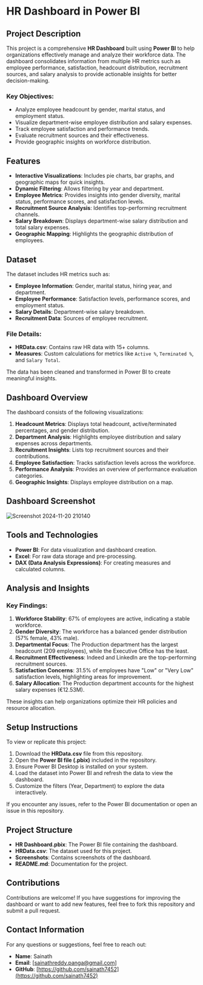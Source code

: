 # HR Dashboard in Power BI

## Project Description
This project is a comprehensive **HR Dashboard** built using **Power BI** to help organizations effectively manage and analyze their workforce data. The dashboard consolidates information from multiple HR metrics such as employee performance, satisfaction, headcount distribution, recruitment sources, and salary analysis to provide actionable insights for better decision-making.

### Key Objectives:
- Analyze employee headcount by gender, marital status, and employment status.
- Visualize department-wise employee distribution and salary expenses.
- Track employee satisfaction and performance trends.
- Evaluate recruitment sources and their effectiveness.
- Provide geographic insights on workforce distribution.

## Features
- **Interactive Visualizations**: Includes pie charts, bar graphs, and geographic maps for quick insights.
- **Dynamic Filtering**: Allows filtering by year and department.
- **Employee Metrics**: Provides insights into gender diversity, marital status, performance scores, and satisfaction levels.
- **Recruitment Source Analysis**: Identifies top-performing recruitment channels.
- **Salary Breakdown**: Displays department-wise salary distribution and total salary expenses.
- **Geographic Mapping**: Highlights the geographic distribution of employees.

## Dataset
The dataset includes HR metrics such as:
- **Employee Information**: Gender, marital status, hiring year, and department.
- **Employee Performance**: Satisfaction levels, performance scores, and employment status.
- **Salary Details**: Department-wise salary breakdown.
- **Recruitment Data**: Sources of employee recruitment.

### File Details:
- **HRData.csv**: Contains raw HR data with 15+ columns.
- **Measures**: Custom calculations for metrics like `Active %`, `Terminated %`, and `Salary Total`.

The data has been cleaned and transformed in Power BI to create meaningful insights.

## Dashboard Overview
The dashboard consists of the following visualizations:
1. **Headcount Metrics**: Displays total headcount, active/terminated percentages, and gender distribution.
2. **Department Analysis**: Highlights employee distribution and salary expenses across departments.
3. **Recruitment Insights**: Lists top recruitment sources and their contributions.
4. **Employee Satisfaction**: Tracks satisfaction levels across the workforce.
5. **Performance Analysis**: Provides an overview of performance evaluation categories.
6. **Geographic Insights**: Displays employee distribution on a map.

## Dashboard Screenshot
![Screenshot 2024-11-20 210140]("C:\Users\saina\Pictures\Screenshots\HR_Analysis_Dashboard.png")

## Tools and Technologies
- **Power BI**: For data visualization and dashboard creation.
- **Excel**: For raw data storage and pre-processing.
- **DAX (Data Analysis Expressions)**: For creating measures and calculated columns.

## Analysis and Insights
### Key Findings:
1. **Workforce Stability**: 67% of employees are active, indicating a stable workforce.
2. **Gender Diversity**: The workforce has a balanced gender distribution (57% female, 43% male).
3. **Departmental Focus**: The Production department has the largest headcount (209 employees), while the Executive Office has the least.
4. **Recruitment Effectiveness**: Indeed and LinkedIn are the top-performing recruitment sources.
5. **Satisfaction Concerns**: 31.5% of employees have "Low" or "Very Low" satisfaction levels, highlighting areas for improvement.
6. **Salary Allocation**: The Production department accounts for the highest salary expenses (€12.53M).

These insights can help organizations optimize their HR policies and resource allocation.

## Setup Instructions
To view or replicate this project:
1. Download the **HRData.csv** file from this repository.
2. Open the **Power BI file (.pbix)** included in the repository.
3. Ensure Power BI Desktop is installed on your system.
4. Load the dataset into Power BI and refresh the data to view the dashboard.
5. Customize the filters (Year, Department) to explore the data interactively.

If you encounter any issues, refer to the Power BI documentation or open an issue in this repository.

## Project Structure
- **HR Dashboard.pbix**: The Power BI file containing the dashboard.
- **HRData.csv**: The dataset used for this project.
- **Screenshots**: Contains screenshots of the dashboard.
- **README.md**: Documentation for the project.

## Contributions
Contributions are welcome! If you have suggestions for improving the dashboard or want to add new features, feel free to fork this repository and submit a pull request.

## Contact Information
For any questions or suggestions, feel free to reach out:
- **Name**: Sainath
- **Email**: [sainathreddy.panga@gmail.com]
- **GitHub**: [https://github.com/sainath7452](https://github.com/sainath7452)
